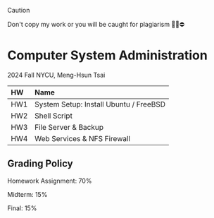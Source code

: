 > [!CAUTION]
> Don't copy my work or you will be caught for plagiarism 🙅‍♂️⛔️
# Computer System Administration
2024 Fall NYCU, Meng-Hsun Tsai

| HW |               Name                  |        
| :---     |                                 :---|
| HW1     | System Setup: Install Ubuntu / FreeBSD | 
| HW2    | Shell Script |
| HW3     | File Server & Backup |
| HW4     | Web Services & NFS Firewall |

## Grading Policy
Homework Assignment: 70%

Midterm: 15%

Final: 15%
